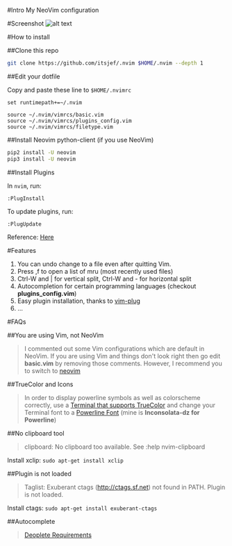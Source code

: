 #Intro
My NeoVim configuration

#Screenshot
![alt text](https://raw.githubusercontent.com/itsjef/vimrc/268a15b54aef9669228837592ea0153252376043/screenshot.png "Gruvbox Dark High Contrast")

#How to install

##Clone this repo
```bash
git clone https://github.com/itsjef/.nvim $HOME/.nvim --depth 1
```

##Edit your dotfile

Copy and paste these line to `$HOME/.nvimrc`

```vimL
set runtimepath+=~/.nvim

source ~/.nvim/vimrcs/basic.vim
source ~/.nvim/vimrcs/plugins_config.vim
source ~/.nvim/vimrcs/filetype.vim
```

##Install Neovim python-client (if you use NeoVim)

```bash
pip2 install -U neovim
pip3 install -U neovim
```

##Install Plugins

In `nvim`, run:

```
:PlugInstall
```

To update plugins, run:
```
:PlugUpdate
```

Reference: [Here](https://github.com/junegunn/vim-plug)

#Features

1. You can undo change to a file even after quitting Vim.
2. Press ,f to open a list of mru (most recently used files)
3. Ctrl-W and | for vertical split, Ctrl-W and - for horizontal split
4. Autocompletion for certain programming languages (checkout __plugins_config.vim__)
5. Easy plugin installation, thanks to [vim-plug](https://github.com/junegunn/vim-plug)
6. ...

#FAQs

##You are using Vim, not NeoVim
> I commented out some Vim configurations which are default in NeoVim. If you are using Vim and things don't look right then go edit __basic.vim__ by removing those comments.
> However, I recommend you to switch to [neovim](https://github.com/neovim/neovim/)

##TrueColor and Icons
> In order to display powerline symbols as well as colorscheme correctly, use a [Terminal that supports TrueColor](https://gist.github.com/XVilka/8346728) and change your Terminal font to a [Powerline Font](https://github.com/powerline/fonts) (mine is __Inconsolata-dz for Powerline__)

##No clipboard tool
> clipboard: No clipboard too available. See :help nvim-clipboard

Install xclip: `sudo apt-get install xclip`

##Plugin is not loaded
> Taglist: Exuberant ctags (http://ctags.sf.net) not found in PATH. Plugin is not loaded.

Install ctags: `sudo apt-get install exuberant-ctags`

##Autocomplete
> [Deoplete Requirements](https://github.com/Shougo/deoplete.nvim)
